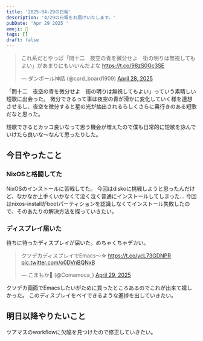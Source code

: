 ```yaml
---
title: '2025-04-29の日報'
description: '4/29の日報をお届けいたします。'
pubDate: 'Apr 29 2025 '
emoji: 🦊
tags: []
draft: false
---
```


<blockquote class="twitter-tweet"><p lang="ja" dir="ltr">これ系だとやっぱ「問十二　夜空の青を微分せよ　街の明りは無視してもよい」があまりにもいいんだよな <a href="https://t.co/98zS0Gc3SE">https://t.co/98zS0Gc3SE</a></p>&mdash; ダンボール神話 (@card_board1909) <a href="https://twitter.com/card_board1909/status/1916760230542954784?ref_src=twsrc%5Etfw">April 28, 2025</a></blockquote> <script async src="https://platform.twitter.com/widgets.js" charset="utf-8"></script>

「問十二　夜空の青を微分せよ　街の明りは無視してもよい」っていう素晴しい短歌に出会った。
微分できるって事は夜空の青が滑かに変化していく様を連想させるし、夜空を微分すると星の光が抽出されるらしくさらに奥行きのある短歌だなと思った。

短歌できるとカッコ良いなって思う機会が増えたので僕も日常的に短歌を詠んでいけたら良いな〜なんて思ったりした。

## 今日やったこと

### NixOSと格闘してた

NixOSのインストールに苦戦してた。
今回はdiskoに挑戦しようと思ったんだけど、なかなか上手くいかなくて泣く泣く普通にインストールしてしまった...
今回はnixos-installがbootパーティションを認識しなくてインストール失敗したので、そのあたりの解決方法を探っていきたい。

### ディスプレイ届いた

待ちに待ったディスプレイが届いた。めちゃくちゃデカい。

<blockquote class="twitter-tweet"><p lang="ja" dir="ltr">クソデカディスプレイでEmacs〜☆ <a href="https://t.co/ycL73GDNPR">https://t.co/ycL73GDNPR</a> <a href="https://t.co/o0DVnBQNxB">pic.twitter.com/o0DVnBQNxB</a></p>&mdash; こまもか🦊 (@Comamoca_) <a href="https://twitter.com/Comamoca_/status/1917279386618978451?ref_src=twsrc%5Etfw">April 29, 2025</a></blockquote> <script async src="https://platform.twitter.com/widgets.js" charset="utf-8"></script>

クソデカ画面でEmacsしたいがために買ったところあるのでこれが出来て嬉しかった。
このディスプレイをペイできるような進捗を出していきたい。

## 明日以降やりたいこと

ツアマスのworkflowに欠陥を見つけたので修正していきたい。
